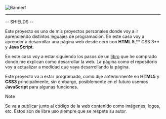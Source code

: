 ![Banner1](https://cdn.discordapp.com/attachments/1031552849550770277/1165351881288208515/git_banner_proyecto_1.png)

--------------------

-- SHIELDS --

Este proyecto es uno de mis proyectos personales donde voy a ir aprendiendo distintos leguajes de programación. En este caso voy a aprender a desarrollar una página web desde cero con **HTML 5**,** CSS 3** y **Java Script**.

En este caso voy a estar siguiendo los pasos de un [libro](https://www.amazon.es/gran-libro-HTML5-JavaScript-Edici%C3%B3n/dp/8426724639) que he comprado donde me explican como desarrollar la web. La página como el repositorio voy a actualizar a medidad que vaya desarrollando la página.

Este proyecto va a estar programado, como dije anteriormente en **HTML5** y **CSS3** principalmente, sin embargo, posiblemente en el futuro usemos **JavaScript** para algunas funciones.

> [!NOTE]
> Se va a publicar junto al código de la web contenido como imágenes, logos, etc. Estos son de libre uso siempre que se respete su autor.
